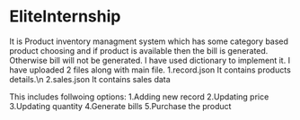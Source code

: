 # EliteInternship
It is Product inventory managment system which has some category based product choosing and if product is available then the bill is generated. Otherwise bill will not be generated. I have used dictionary to implement it.
I have uploaded 2 files along with main file. 
1.record.json
    It contains products details.\n
2.sales.json
    It contains sales data

This includes follwoing options:
1.Adding new record
2.Updating price
3.Updating quantity
4.Generate bills
5.Purchase the product

